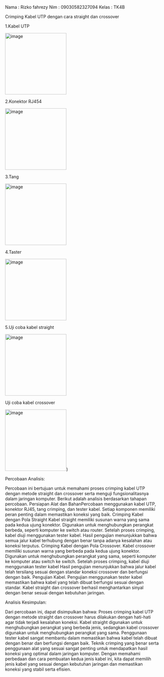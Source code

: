 Nama : Rizko fahrezy
Nim : 09030582327094
Kelas : TK4B

Crimping Kabel UTP dengan cara straight dan crossover

1.Kabel UTP

<img src="https://github.com/user-attachments/assets/c9215f1b-2051-46b8-9c57-578e50a5d367" alt="image"
width="200">


2.Konektor RJ454

<img src="https://github.com/user-attachments/assets/6357f547-6576-4d32-a7d7-ef8d66c9dd42" alt="image"
width="200">


3.Tang

<img src="https://github.com/user-attachments/assets/08c3daea-e902-46e2-8f44-c869eccbabff" alt="image"
width="200">


4.Taster

<img src="https://github.com/user-attachments/assets/abbf4902-ebd9-4d44-a043-6fe3b3aa11bb" alt="image"
width="200">


5.Uji coba kabel straight

<img src="https://github.com/user-attachments/assets/64316811-2b7a-4d46-b731-0fdc16f4404b" alt="image"
width="200">


Uji coba kabel crossover

<img src="https://github.com/user-attachments/assets/e560540a-1f6e-4da4-836a-6d71e1a4b205" alt="image"
width="200">)


Percobaan Analisis:

Percobaan ini bertujuan untuk memahami proses crimping kabel UTP dengan metode straight dan crossover serta menguji fungsionalitasnya dalam jaringan komputer. Berikut adalah analisis berdasarkan tahapan percobaan.
Persiapan Alat dan BahanPercobaan menggunakan kabel UTP, konektor RJ45, tang crimping, dan tester kabel. Setiap komponen memiliki peran penting dalam memastikan koneksi yang baik.
Crimping Kabel dengan Pola Straight
Kabel straight memiliki susunan warna yang sama pada kedua ujung konektor.
Digunakan untuk menghubungkan perangkat berbeda, seperti komputer ke switch atau router.
Setelah proses crimping, kabel diuji menggunakan tester kabel.
Hasil pengujian menunjukkan bahwa semua jalur kabel terhubung dengan benar tanpa adanya kesalahan atau koneksi terputus.
Crimping Kabel dengan Pola Crossover.
Kabel crossover memiliki susunan warna yang berbeda pada kedua ujung konektor.
Digunakan untuk menghubungkan perangkat yang sama, seperti komputer ke komputer atau switch ke switch.
Setelah proses crimping, kabel diuji menggunakan tester kabel
Hasil pengujian menunjukkan bahwa jalur kabel telah tersilang sesuai dengan standar koneksi crossover dan berfungsi dengan baik.
Pengujian Kabel.
Pengujian menggunakan tester kabel memastikan bahwa kabel yang telah dibuat berfungsi sesuai dengan standar.
Kabel straight dan crossover berhasil menghantarkan sinyal dengan benar sesuai dengan kebutuhan jaringan.

Analisis Kesimpulan:

Dari percobaan ini, dapat disimpulkan bahwa:
Proses crimping kabel UTP dengan metode straight dan crossover harus dilakukan dengan hati-hati agar tidak terjadi kesalahan koneksi.
Kabel straight digunakan untuk menghubungkan perangkat yang berbeda jenis, sedangkan kabel crossover digunakan untuk menghubungkan perangkat yang sama.
Penggunaan tester kabel sangat membantu dalam memastikan bahwa kabel telah dibuat dengan benar dan berfungsi dengan baik.
Teknik crimping yang benar serta penggunaan alat yang sesuai sangat penting untuk mendapatkan hasil koneksi yang optimal dalam jaringan komputer.
Dengan memahami perbedaan dan cara pembuatan kedua jenis kabel ini, kita dapat memilih jenis kabel yang sesuai dengan kebutuhan jaringan dan memastikan koneksi yang stabil serta efisien.


